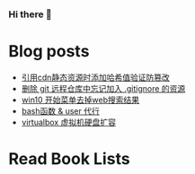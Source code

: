 ### Hi there 👋

<!--
**deletefromuser/deletefromuser** is a ✨ _special_ ✨ repository because its `README.md` (this file) appears on your GitHub profile.

Here are some ideas to get you started:

- 🔭 I’m currently working on ...
- 🌱 I’m currently learning ...
- 👯 I’m looking to collaborate on ...
- 🤔 I’m looking for help with ...
- 💬 Ask me about ...
- 📫 How to reach me: ...
- 😄 Pronouns: ...
- ⚡ Fun fact: ...
-->

# Blog posts
<!-- BLOG-POST-LIST:START -->
- [引用cdn静态资源时添加哈希值验证防篡改](/web/2022071101/)
- [删除 git 远程仓库中忘记加入 .gitignore 的资源](/git/2022071001/)
- [win10 开始菜单去掉web搜索结果](/problem/2022070801/)
- [bash函数 &amp; user 代行](/bash/2022070701/)
- [virtualbox 虚拟机硬盘扩容](/problem/2022070401/)
<!-- BLOG-POST-LIST:END -->

# Read Book Lists
<!-- READ-BOOK-LIST:START -->

<!-- READ-BOOK-LIST:END -->
